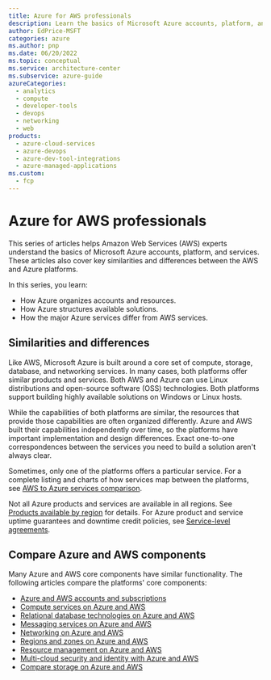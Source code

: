 ```yaml
---
title: Azure for AWS professionals
description: Learn the basics of Microsoft Azure accounts, platform, and services, and key similarities and differences between the AWS and Azure platforms.
author: EdPrice-MSFT
categories: azure
ms.author: pnp
ms.date: 06/20/2022
ms.topic: conceptual
ms.service: architecture-center
ms.subservice: azure-guide
azureCategories: 
  - analytics 
  - compute
  - developer-tools
  - devops
  - networking
  - web
products:
  - azure-cloud-services
  - azure-devops
  - azure-dev-tool-integrations
  - azure-managed-applications
ms.custom:
  - fcp
---
```


<!-- cSpell:ignore lbrader CDNs -->

# Azure for AWS professionals

This series of articles helps Amazon Web Services (AWS) experts understand the basics of Microsoft Azure accounts, platform, and services. These articles also cover key similarities and differences between the AWS and Azure platforms.

In this series, you learn:

- How Azure organizes accounts and resources.
- How Azure structures available solutions.
- How the major Azure services differ from AWS services.

## Similarities and differences

Like AWS, Microsoft Azure is built around a core set of compute, storage, database, and networking services. In many cases, both platforms offer similar products and services. Both AWS and Azure can use Linux distributions and open-source software (OSS) technologies. Both platforms support building highly available solutions on Windows or Linux hosts.

While the capabilities of both platforms are similar, the resources that provide those capabilities are often organized differently. Azure and AWS built their capabilities independently over time, so the platforms have important implementation and design differences. Exact one-to-one correspondences between the services you need to build a solution aren't always clear.

Sometimes, only one of the platforms offers a particular service. For a complete listing and charts of how services map between the platforms, see [AWS to Azure services comparison](./services.md).

Not all Azure products and services are available in all regions. See [Products available by region](https://azure.microsoft.com/global-infrastructure/services) for details. For Azure product and service uptime guarantees and downtime credit policies, see [Service-level agreements](https://azure.microsoft.com/support/legal/sla).

## Compare Azure and AWS components

Many Azure and AWS core components have similar functionality. The following articles compare the platforms' core components:

- [Azure and AWS accounts and subscriptions](./accounts.md)
- [Compute services on Azure and AWS](./compute.md)
- [Relational database technologies on Azure and AWS](./databases.md)
- [Messaging services on Azure and AWS](./messaging.md)
- [Networking on Azure and AWS](./networking.md)
- [Regions and zones on Azure and AWS](./regions-zones.md)
- [Resource management on Azure and AWS](./resources.md)
- [Multi-cloud security and identity with Azure and AWS](./security-identity.md)
- [Compare storage on Azure and AWS](./storage.md)
